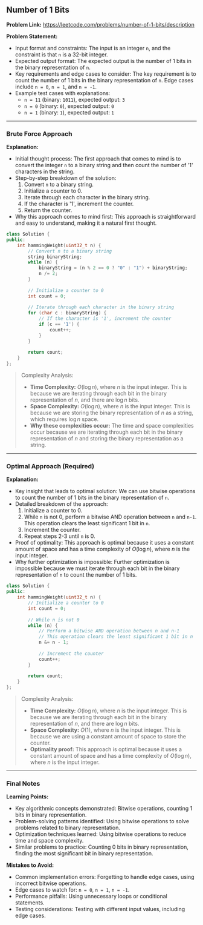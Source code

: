 ## Number of 1 Bits
**Problem Link:** https://leetcode.com/problems/number-of-1-bits/description

**Problem Statement:**
- Input format and constraints: The input is an integer `n`, and the constraint is that `n` is a 32-bit integer.
- Expected output format: The expected output is the number of 1 bits in the binary representation of `n`.
- Key requirements and edge cases to consider: The key requirement is to count the number of 1 bits in the binary representation of `n`. Edge cases include `n = 0`, `n = 1`, and `n = -1`.
- Example test cases with explanations:
  - `n = 11` (binary: `1011`), expected output: `3`
  - `n = 0` (binary: `0`), expected output: `0`
  - `n = 1` (binary: `1`), expected output: `1`

---

### Brute Force Approach

**Explanation:**
- Initial thought process: The first approach that comes to mind is to convert the integer `n` to a binary string and then count the number of '1' characters in the string.
- Step-by-step breakdown of the solution:
  1. Convert `n` to a binary string.
  2. Initialize a counter to 0.
  3. Iterate through each character in the binary string.
  4. If the character is '1', increment the counter.
  5. Return the counter.
- Why this approach comes to mind first: This approach is straightforward and easy to understand, making it a natural first thought.

```cpp
class Solution {
public:
    int hammingWeight(uint32_t n) {
        // Convert n to a binary string
        string binaryString;
        while (n) {
            binaryString = (n % 2 == 0 ? "0" : "1") + binaryString;
            n /= 2;
        }
        
        // Initialize a counter to 0
        int count = 0;
        
        // Iterate through each character in the binary string
        for (char c : binaryString) {
            // If the character is '1', increment the counter
            if (c == '1') {
                count++;
            }
        }
        
        return count;
    }
};
```

> Complexity Analysis:
> - **Time Complexity:** $O(\log n)$, where $n$ is the input integer. This is because we are iterating through each bit in the binary representation of $n$, and there are $\log n$ bits.
> - **Space Complexity:** $O(\log n)$, where $n$ is the input integer. This is because we are storing the binary representation of $n$ as a string, which requires $\log n$ space.
> - **Why these complexities occur:** The time and space complexities occur because we are iterating through each bit in the binary representation of $n$ and storing the binary representation as a string.

---

### Optimal Approach (Required)

**Explanation:**
- Key insight that leads to optimal solution: We can use bitwise operations to count the number of 1 bits in the binary representation of `n`.
- Detailed breakdown of the approach:
  1. Initialize a counter to 0.
  2. While `n` is not 0, perform a bitwise AND operation between `n` and `n-1`. This operation clears the least significant 1 bit in `n`.
  3. Increment the counter.
  4. Repeat steps 2-3 until `n` is 0.
- Proof of optimality: This approach is optimal because it uses a constant amount of space and has a time complexity of $O(\log n)$, where $n$ is the input integer.
- Why further optimization is impossible: Further optimization is impossible because we must iterate through each bit in the binary representation of `n` to count the number of 1 bits.

```cpp
class Solution {
public:
    int hammingWeight(uint32_t n) {
        // Initialize a counter to 0
        int count = 0;
        
        // While n is not 0
        while (n) {
            // Perform a bitwise AND operation between n and n-1
            // This operation clears the least significant 1 bit in n
            n &= n - 1;
            
            // Increment the counter
            count++;
        }
        
        return count;
    }
};
```

> Complexity Analysis:
> - **Time Complexity:** $O(\log n)$, where $n$ is the input integer. This is because we are iterating through each bit in the binary representation of $n$, and there are $\log n$ bits.
> - **Space Complexity:** $O(1)$, where $n$ is the input integer. This is because we are using a constant amount of space to store the counter.
> - **Optimality proof:** This approach is optimal because it uses a constant amount of space and has a time complexity of $O(\log n)$, where $n$ is the input integer.

---

### Final Notes

**Learning Points:**
- Key algorithmic concepts demonstrated: Bitwise operations, counting 1 bits in binary representation.
- Problem-solving patterns identified: Using bitwise operations to solve problems related to binary representation.
- Optimization techniques learned: Using bitwise operations to reduce time and space complexity.
- Similar problems to practice: Counting 0 bits in binary representation, finding the most significant bit in binary representation.

**Mistakes to Avoid:**
- Common implementation errors: Forgetting to handle edge cases, using incorrect bitwise operations.
- Edge cases to watch for: `n = 0`, `n = 1`, `n = -1`.
- Performance pitfalls: Using unnecessary loops or conditional statements.
- Testing considerations: Testing with different input values, including edge cases.
